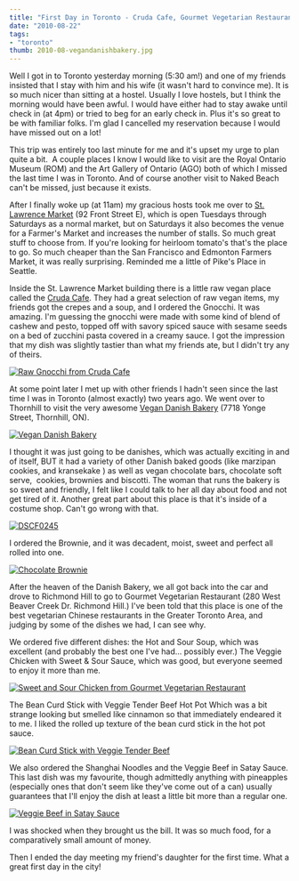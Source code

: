 ```yaml
---
title: "First Day in Toronto - Cruda Cafe, Gourmet Vegetarian Restaurant, and a Vegan Danish Bakery"
date: "2010-08-22"
tags:
- "toronto"
thumb: 2010-08-vegandanishbakery.jpg
---
```


Well I got in to Toronto yesterday morning (5:30 am!) and one of my friends insisted that I stay with him and his wife (it wasn't hard to convince me). It is so much nicer than sitting at a hostel. Usually I love hostels, but I think the morning would have been awful. I would have either had to stay awake until check in (at 4pm) or tried to beg for an early check in. Plus it's so great to be with familiar folks. I'm glad I cancelled my reservation because I would have missed out on a lot!  

This trip was entirely too last minute for me and it's upset my urge to plan quite a bit.  A couple places I know I would like to visit are the Royal Ontario Museum (ROM) and the Art Gallery of Ontario (AGO) both of which I missed the last time I was in Toronto. And of course another visit to Naked Beach can't be missed, just because it exists.  

After I finally woke up (at 11am) my gracious hosts took me over to [St. Lawrence Market](http://www.stlawrencemarket.com/) (92 Front Street E), which is open Tuesdays through Saturdays as a normal market, but on Saturdays it also becomes the venue for a Farmer's Market and increases the number of stalls. So much great stuff to choose from. If you're looking for heirloom tomato's that's the place to go. So much cheaper than the San Francisco and Edmonton Farmers Market, it was really surprising. Reminded me a little of Pike's Place in Seattle.  

Inside the St. Lawrence Market building there is a little raw vegan place called the [Cruda Cafe](http://www.crudacafe.com/). They had a great selection of raw vegan items, my friends got the crepes and a soup, and I ordered the Gnocchi. It was amazing. I'm guessing the gnocchi were made with some kind of blend of cashew and pesto, topped off with savory spiced sauce with sesame seeds on a bed of zucchini pasta covered in a creamy sauce. I got the impression that my dish was slightly tastier than what my friends ate, but I didn't try any of theirs.  


[![Raw Gnocchi from Cruda Cafe](images/4915462234_ed6d2c4df2.jpg)](http://www.flickr.com/photos/prairiev/4915462234/ "Raw Gnocchi from Cruda Cafe by MeShellG, on Flickr")


At some point later I met up with other friends I hadn't seen since the last time I was in Toronto (almost exactly) two years ago. We went over to Thornhill to visit the very awesome [Vegan Danish Bakery](http://vegandanishbakery.com/) (7718 Yonge Street, Thornhill, ON).  


[![Vegan Danish Bakery](images/4914857497_232ff66ef8.jpg)](http://www.flickr.com/photos/prairiev/4914857497/ "Vegan Danish Bakery by MeShellG, on Flickr")


I thought it was just going to be danishes, which was actually exciting in and of itself, BUT it had a variety of other Danish baked goods (like marzipan cookies, and kransekake ) as well as vegan chocolate bars, chocolate soft serve,  cookies, brownies and biscotti. The woman that runs the bakery is so sweet and friendly, I felt like I could talk to her all day about food and not get tired of it. Another great part about this place is that it's inside of a costume shop. Can't go wrong with that.  


[![DSCF0245](images/4914857529_0cca02332b.jpg)](http://www.flickr.com/photos/prairiev/4914857529/ "DSCF0245 by MeShellG, on Flickr")


I ordered the Brownie, and it was decadent, moist, sweet and perfect all rolled into one.  


[![Chocolate Brownie](images/4915462342_5cc72f352b.jpg)](http://www.flickr.com/photos/prairiev/4915462342/ "Chocolate Brownie by MeShellG, on Flickr")


After the heaven of the Danish Bakery, we all got back into the car and drove to Richmond Hill to go to Gourmet Vegetarian Restaurant (280 West Beaver Creek Dr. Richmond Hill.) I've been told that this place is one of the best vegetarian Chinese restaurants in the Greater Toronto Area, and judging by some of the dishes we had, I can see why.  

We ordered five different dishes: the Hot and Sour Soup, which was excellent (and probably the best one I've had... possibly ever.) The Veggie Chicken with Sweet & Sour Sauce, which was good, but everyone seemed to enjoy it more than me.  


[![Sweet and Sour Chicken from Gourmet Vegetarian Restaurant](images/4914857585_9f9aa296d5.jpg)](http://www.flickr.com/photos/prairiev/4914857585/ "Sweet and Sour Chicken from Gourmet Vegetarian Restaurant by MeShellG, on Flickr")


The Bean Curd Stick with Veggie Tender Beef Hot Pot Which was a bit strange looking but smelled like cinnamon so that immediately endeared it to me. I liked the rolled up texture of the bean curd stick in the hot pot sauce.  


[![Bean Curd Stick with Veggie Tender Beef](images/4914857601_0669b73f72.jpg)](http://www.flickr.com/photos/prairiev/4914857601/ "Bean Curd Stick with Veggie Tender Beef by MeShellG, on Flickr")


We also ordered the Shanghai Noodles and the Veggie Beef in Satay Sauce. This last dish was my favourite, though admittedly anything with pineapples (especially ones that don't seem like they've come out of a can) usually guarantees that I'll enjoy the dish at least a little bit more than a regular one.  


[![Veggie Beef in Satay Sauce](images/4914857571_642253827b.jpg)](http://www.flickr.com/photos/prairiev/4914857571/ "Veggie Beef in Satay Sauce by MeShellG, on Flickr")


I was shocked when they brought us the bill. It was so much food, for a comparatively small amount of money.  

Then I ended the day meeting my friend's daughter for the first time. What a great first day in the city!
